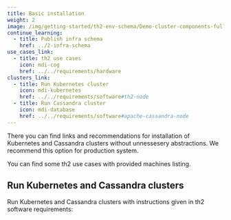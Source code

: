 ```yaml
---
title: Basic installation
weight: 2
image: /img/getting-started/th2-env-schema/Demo-cluster-components-full-schema.drawio.png
continue_learning:
  - title: Publish infra schema
    href: ../2-infra-schema
use_cases_link:
  - title: th2 use cases
    icon: mdi-cog
    href: ../../requirements/hardware
clusters_link:
  - title: Run Kubernetes cluster
    icon: mdi-kubernetes
    href: ../../requirements/software#th2-node
  - title: Run Cassandra cluster
    icon: mdi-database
    href: ../../requirements/software#apache-cassandra-node
---
```


There you can find links and recommendations for installation of Kubernetes and Cassandra clusters without unnessesery abstractions. We recommend this option for production system.

<!--more-->

You can find some th2 use cases with provided machines listing.

<recommendations :items="use_cases_link"></recommendations>

## Run Kubernetes and Cassandra clusters

Run Kubernetes and Cassandra clusters with instructions given in th2 software requirements:

<recommendations :items="clusters_link"></recommendations>

